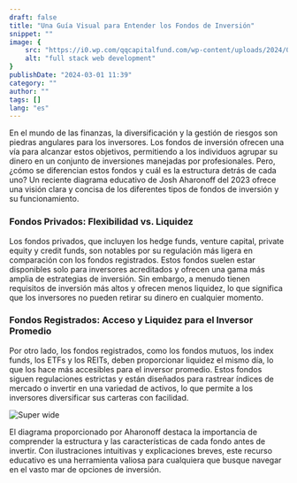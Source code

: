 ```yaml
---
draft: false
title: "Una Guía Visual para Entender los Fondos de Inversión"
snippet: ""
image: {
    src: "https://i0.wp.com/qqcapitalfund.com/wp-content/uploads/2024/03/2.png?fit=512%2C386&ssl=1",
    alt: "full stack web development"
}
publishDate: "2024-03-01 11:39"
category: ""
author: ""
tags: []
lang: "es"
---
```


En el mundo de las finanzas, la diversificación y la gestión de riesgos son piedras angulares para los inversores. Los fondos de inversión ofrecen una vía para alcanzar estos objetivos, permitiendo a los individuos agrupar su dinero en un conjunto de inversiones manejadas por profesionales. Pero, ¿cómo se diferencian estos fondos y cuál es la estructura detrás de cada uno? Un reciente diagrama educativo de Josh Aharonoff del 2023 ofrece una visión clara y concisa de los diferentes tipos de fondos de inversión y su funcionamiento.

### Fondos Privados: Flexibilidad vs. Liquidez

Los fondos privados, que incluyen los hedge funds, venture capital, private equity y credit funds, son notables por su regulación más ligera en comparación con los fondos registrados. Estos fondos suelen estar disponibles solo para inversores acreditados y ofrecen una gama más amplia de estrategias de inversión. Sin embargo, a menudo tienen requisitos de inversión más altos y ofrecen menos liquidez, lo que significa que los inversores no pueden retirar su dinero en cualquier momento.

### Fondos Registrados: Acceso y Liquidez para el Inversor Promedio

Por otro lado, los fondos registrados, como los fondos mutuos, los index funds, los ETFs y los REITs, deben proporcionar liquidez el mismo día, lo que los hace más accesibles para el inversor promedio. Estos fondos siguen regulaciones estrictas y están diseñados para rastrear índices de mercado o invertir en una variedad de activos, lo que permite a los inversores diversificar sus carteras con facilidad.

![Super wide](https://i0.wp.com/qqcapitalfund.com/wp-content/uploads/2024/02/Investment-Funds-scaled.jpg?resize=1191%2C1536&ssl=1)

El diagrama proporcionado por Aharonoff destaca la importancia de comprender la estructura y las características de cada fondo antes de invertir. Con ilustraciones intuitivas y explicaciones breves, este recurso educativo es una herramienta valiosa para cualquiera que busque navegar en el vasto mar de opciones de inversión.